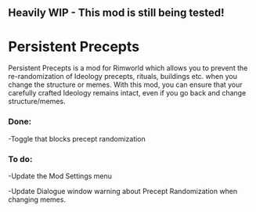 ## Heavily WIP - This mod is still being tested!

# Persistent Precepts
Persistent Precepts is a mod for Rimworld which allows you to prevent the re-randomization of Ideology precepts, rituals, buildings etc. when you change the structure or memes. With this mod, you can ensure that your carefully crafted Ideology remains intact, even if you go back and change structure/memes.

### Done:
-Toggle that blocks precept randomization

### To do:
-Update the Mod Settings menu

-Update Dialogue window warning about Precept Randomization when changing memes.
